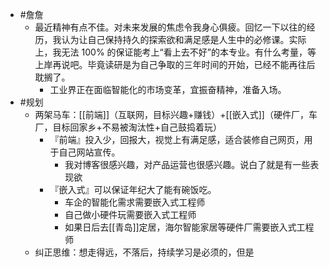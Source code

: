 - #詹詹
	- 最近精神有点不佳。对未来发展的焦虑令我身心俱疲。回忆一下以往的经历，我认为让自己保持持久的探索欲和满足感是人生中的必修课。实际上，我无法 100% 的保证能考上“看上去不好”的本专业。有什么考量，等上岸再说吧。毕竟读研是为自己争取的三年时间的开始，已经不能再往后耽搁了。
		- 工业界正在面临智能化的市场变革，宜振奋精神，准备入场。
- #规划
	- 两架马车：[[前端]]（互联网，目标兴趣+赚钱）+[[嵌入式]]（硬件厂，车厂，目标回家乡+不易被淘汰性+自己鼓捣着玩）
		- 『前端』投入少，回报大，视觉上有满足感，适合装修自己网页，用于自己网站宣传。
			- 我对博客很感兴趣，对产品运营也很感兴趣。说白了就是有一些表现欲
		- 『嵌入式』可以保证年纪大了能有碗饭吃。
			- 车企的智能化需求需要嵌入式工程师
			- 自己做小硬件玩需要嵌入式工程师
			- 如果日后去[[青岛]]定居，海尔智能家居等硬件厂需要嵌入式工程师
	- 纠正思维：想走得远，不落后，持续学习是必须的，但是